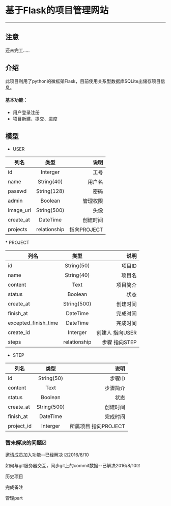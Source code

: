 <!DOCTYPE html>
<html>
<head>
<meta charset="utf-8">
<title>基于Flask的项目管理网站</title>
</head>
<body>
<div style="visibility: hidden; overflow: hidden; position: absolute; top: 0px; height: 1px; width: auto; padding: 0px; border: 0px none; margin: 0px; text-align: left; text-indent: 0px; text-transform: none; line-height: normal; letter-spacing: normal; word-spacing: normal;"><div id="MathJax_SVG_Hidden"></div><svg><defs id="MathJax_SVG_glyphs"><path d="M492 213Q472 213 472 226Q472 230 477 250T482 285Q482 316 461 323T364 330H312Q311 328 277 192T243 52Q243 48 254 48T334 46Q428 46 458 48T518 61Q567 77 599 117T670 248Q680 270 683 272Q690 274 698 274Q718 274 718 261Q613 7 608 2Q605 0 322 0H133Q31 0 31 11Q31 13 34 25Q38 41 42 43T65 46Q92 46 125 49Q139 52 144 61Q146 66 215 342T285 622Q285 629 281 629Q273 632 228 634H197Q191 640 191 642T193 659Q197 676 203 680H757Q764 676 764 669Q764 664 751 557T737 447Q735 440 717 440H705Q698 445 698 453L701 476Q704 500 704 528Q704 558 697 578T678 609T643 625T596 632T532 634H485Q397 633 392 631Q388 629 386 622Q385 619 355 499T324 377Q347 376 372 376H398Q464 376 489 391T534 472Q538 488 540 490T557 493Q562 493 565 493T570 492T572 491T574 487T577 483L544 351Q511 218 508 216Q505 213 492 213Z" stroke-width="1" id="MJMATHI-45"></path><path d="M56 347Q56 360 70 367H707Q722 359 722 347Q722 336 708 328L390 327H72Q56 332 56 347ZM56 153Q56 168 72 173H708Q722 163 722 153Q722 140 707 133H70Q56 140 56 153Z" stroke-width="1" id="MJMAIN-3D"></path><path d="M21 287Q22 293 24 303T36 341T56 388T88 425T132 442T175 435T205 417T221 395T229 376L231 369Q231 367 232 367L243 378Q303 442 384 442Q401 442 415 440T441 433T460 423T475 411T485 398T493 385T497 373T500 364T502 357L510 367Q573 442 659 442Q713 442 746 415T780 336Q780 285 742 178T704 50Q705 36 709 31T724 26Q752 26 776 56T815 138Q818 149 821 151T837 153Q857 153 857 145Q857 144 853 130Q845 101 831 73T785 17T716 -10Q669 -10 648 17T627 73Q627 92 663 193T700 345Q700 404 656 404H651Q565 404 506 303L499 291L466 157Q433 26 428 16Q415 -11 385 -11Q372 -11 364 -4T353 8T350 18Q350 29 384 161L420 307Q423 322 423 345Q423 404 379 404H374Q288 404 229 303L222 291L189 157Q156 26 151 16Q138 -11 108 -11Q95 -11 87 -5T76 7T74 17Q74 30 112 181Q151 335 151 342Q154 357 154 369Q154 405 129 405Q107 405 92 377T69 316T57 280Q55 278 41 278H27Q21 284 21 287Z" stroke-width="1" id="MJMATHI-6D"></path><path d="M34 159Q34 268 120 355T306 442Q362 442 394 418T427 355Q427 326 408 306T360 285Q341 285 330 295T319 325T330 359T352 380T366 386H367Q367 388 361 392T340 400T306 404Q276 404 249 390Q228 381 206 359Q162 315 142 235T121 119Q121 73 147 50Q169 26 205 26H209Q321 26 394 111Q403 121 406 121Q410 121 419 112T429 98T420 83T391 55T346 25T282 0T202 -11Q127 -11 81 37T34 159Z" stroke-width="1" id="MJMATHI-63"></path><path d="M109 429Q82 429 66 447T50 491Q50 562 103 614T235 666Q326 666 387 610T449 465Q449 422 429 383T381 315T301 241Q265 210 201 149L142 93L218 92Q375 92 385 97Q392 99 409 186V189H449V186Q448 183 436 95T421 3V0H50V19V31Q50 38 56 46T86 81Q115 113 136 137Q145 147 170 174T204 211T233 244T261 278T284 308T305 340T320 369T333 401T340 431T343 464Q343 527 309 573T212 619Q179 619 154 602T119 569T109 550Q109 549 114 549Q132 549 151 535T170 489Q170 464 154 447T109 429Z" stroke-width="1" id="MJMAIN-32"></path><path d="M61 748Q64 750 489 750H913L954 640Q965 609 976 579T993 533T999 516H979L959 517Q936 579 886 621T777 682Q724 700 655 705T436 710H319Q183 710 183 709Q186 706 348 484T511 259Q517 250 513 244L490 216Q466 188 420 134T330 27L149 -187Q149 -188 362 -188Q388 -188 436 -188T506 -189Q679 -189 778 -162T936 -43Q946 -27 959 6H999L913 -249L489 -250Q65 -250 62 -248Q56 -246 56 -239Q56 -234 118 -161Q186 -81 245 -11L428 206Q428 207 242 462L57 717L56 728Q56 744 61 748Z" stroke-width="1" id="MJSZ1-2211"></path><path d="M21 287Q22 293 24 303T36 341T56 388T89 425T135 442Q171 442 195 424T225 390T231 369Q231 367 232 367L243 378Q304 442 382 442Q436 442 469 415T503 336T465 179T427 52Q427 26 444 26Q450 26 453 27Q482 32 505 65T540 145Q542 153 560 153Q580 153 580 145Q580 144 576 130Q568 101 554 73T508 17T439 -10Q392 -10 371 17T350 73Q350 92 386 193T423 345Q423 404 379 404H374Q288 404 229 303L222 291L189 157Q156 26 151 16Q138 -11 108 -11Q95 -11 87 -5T76 7T74 17Q74 30 112 180T152 343Q153 348 153 366Q153 405 129 405Q91 405 66 305Q60 285 60 284Q58 278 41 278H27Q21 284 21 287Z" stroke-width="1" id="MJMATHI-6E"></path><path d="M184 600Q184 624 203 642T247 661Q265 661 277 649T290 619Q290 596 270 577T226 557Q211 557 198 567T184 600ZM21 287Q21 295 30 318T54 369T98 420T158 442Q197 442 223 419T250 357Q250 340 236 301T196 196T154 83Q149 61 149 51Q149 26 166 26Q175 26 185 29T208 43T235 78T260 137Q263 149 265 151T282 153Q302 153 302 143Q302 135 293 112T268 61T223 11T161 -11Q129 -11 102 10T74 74Q74 91 79 106T122 220Q160 321 166 341T173 380Q173 404 156 404H154Q124 404 99 371T61 287Q60 286 59 284T58 281T56 279T53 278T49 278T41 278H27Q21 284 21 287Z" stroke-width="1" id="MJMATHI-69"></path><path d="M213 578L200 573Q186 568 160 563T102 556H83V602H102Q149 604 189 617T245 641T273 663Q275 666 285 666Q294 666 302 660V361L303 61Q310 54 315 52T339 48T401 46H427V0H416Q395 3 257 3Q121 3 100 0H88V46H114Q136 46 152 46T177 47T193 50T201 52T207 57T213 61V578Z" stroke-width="1" id="MJMAIN-31"></path><path d="M33 157Q33 258 109 349T280 441Q331 441 370 392Q386 422 416 422Q429 422 439 414T449 394Q449 381 412 234T374 68Q374 43 381 35T402 26Q411 27 422 35Q443 55 463 131Q469 151 473 152Q475 153 483 153H487Q506 153 506 144Q506 138 501 117T481 63T449 13Q436 0 417 -8Q409 -10 393 -10Q359 -10 336 5T306 36L300 51Q299 52 296 50Q294 48 292 46Q233 -10 172 -10Q117 -10 75 30T33 157ZM351 328Q351 334 346 350T323 385T277 405Q242 405 210 374T160 293Q131 214 119 129Q119 126 119 118T118 106Q118 61 136 44T179 26Q217 26 254 59T298 110Q300 114 325 217T351 328Z" stroke-width="1" id="MJMATHI-61"></path><path d="M96 585Q152 666 249 666Q297 666 345 640T423 548Q460 465 460 320Q460 165 417 83Q397 41 362 16T301 -15T250 -22Q224 -22 198 -16T137 16T82 83Q39 165 39 320Q39 494 96 585ZM321 597Q291 629 250 629Q208 629 178 597Q153 571 145 525T137 333Q137 175 145 125T181 46Q209 16 250 16Q290 16 318 46Q347 76 354 130T362 333Q362 478 354 524T321 597Z" stroke-width="1" id="MJMAIN-30"></path></defs></svg></div><div id="wmd-preview" class="wmd-preview"><div class="md-section-divider"></div><div class="md-section-divider"></div><h1 id="基于flask的项目管理网站" data-anchor-id="1y8z">基于Flask的项目管理网站</h1><hr><div class="md-section-divider"></div><h2 id="注意" data-anchor-id="m0bo">注意</h2><p data-anchor-id="1x20">还未完工.....</p><div class="md-section-divider"></div><h2 id="介绍" data-anchor-id="9ec3">介绍</h2><p data-anchor-id="1cd8">此项目利用了python的微框架Flask，目前使用关系型数据库SQLite出储存项目信息。</p><div class="md-section-divider"></div><h4 id="基本功能" data-anchor-id="7pxb">基本功能：</h4><ul data-anchor-id="cnhu">
<li>用户登录注册</li>
<li>项目新建、提交、进度</li>
</ul><div class="md-section-divider"></div><h2 id="模型" data-anchor-id="2d0c">模型</h2><ul data-anchor-id="jmbl">
<li>USER</li>
</ul><table class="table table-striped-white table-bordered" data-anchor-id="8r4f">
<thead>
<tr>
 <th>列名</th>
 <th style="text-align:center;">类型</th>
 <th style="text-align:right;">说明</th>
</tr>
</thead>
<tbody><tr>
 <td>id</td>
 <td style="text-align:center;">Interger</td>
 <td style="text-align:right;">工号</td>
</tr>
<tr>
 <td>name</td>
 <td style="text-align:center;">String(40)</td>
 <td style="text-align:right;">用户名</td>
</tr>
<tr>
 <td>passwd</td>
 <td style="text-align:center;">String(128)</td>
 <td style="text-align:right;">密码</td>
</tr>
<tr>
 <td>admin</td>
 <td style="text-align:center;">Boolean</td>
 <td style="text-align:right;">管理权限</td>
</tr>
<tr>
 <td>image_url</td>
 <td style="text-align:center;">String(500)</td>
 <td style="text-align:right;">头像</td>
</tr>
<tr>
 <td>create_at</td>
 <td style="text-align:center;">DateTime</td>
 <td style="text-align:right;">创建时间</td>
</tr>
<tr>
 <td>projects</td>
 <td style="text-align:center;">relationship</td>
 <td style="text-align:right;">指向PROJECT</td>
</tr>
</tbody></table><p data-anchor-id="oucs">* PROJECT</p><table class="table table-striped-white table-bordered" data-anchor-id="lhcu">
<thead>
<tr>
 <th>列名</th>
 <th style="text-align:center;">类型</th>
 <th style="text-align:right;">说明</th>
</tr>
</thead>
<tbody><tr>
 <td>id</td>
 <td style="text-align:center;">String(50)</td>
 <td style="text-align:right;">项目ID</td>
</tr>
<tr>
 <td>name</td>
 <td style="text-align:center;">String(40)</td>
 <td style="text-align:right;">项目名</td>
</tr>
<tr>
 <td>content</td>
 <td style="text-align:center;">Text</td>
 <td style="text-align:right;">项目简介</td>
</tr>
<tr>
 <td>status</td>
 <td style="text-align:center;">Boolean</td>
 <td style="text-align:right;">状态</td>
</tr>
<tr>
 <td>create_at</td>
 <td style="text-align:center;">String(500)</td>
 <td style="text-align:right;">创建时间</td>
</tr>
<tr>
 <td>finish_at</td>
 <td style="text-align:center;">DateTime</td>
 <td style="text-align:right;">完成时间</td>
</tr>
<tr>
 <td>excepted_finish_time</td>
 <td style="text-align:center;">DateTime</td>
 <td style="text-align:right;">完成时间</td>
</tr>
<tr>
 <td>create_id</td>
 <td style="text-align:center;">Interger</td>
 <td style="text-align:right;">创建人 指向USER</td>
</tr>
<tr>
 <td>steps</td>
 <td style="text-align:center;">relationship</td>
 <td style="text-align:right;">步骤 指向STEP</td>
</tr>
</tbody></table><ul data-anchor-id="31k8">
<li>STEP</li>
</ul><table class="table table-striped-white table-bordered" data-anchor-id="al0j">
<thead>
<tr>
 <th>列名</th>
 <th style="text-align:center;">类型</th>
 <th style="text-align:right;">说明</th>
</tr>
</thead>
<tbody><tr>
 <td>id</td>
 <td style="text-align:center;">String(50)</td>
 <td style="text-align:right;">步骤ID</td>
</tr>
<tr>
 <td>content</td>
 <td style="text-align:center;">Text</td>
 <td style="text-align:right;">步骤简介</td>
</tr>
<tr>
 <td>status</td>
 <td style="text-align:center;">Boolean</td>
 <td style="text-align:right;">状态</td>
</tr>
<tr>
 <td>create_at</td>
 <td style="text-align:center;">String(500)</td>
 <td style="text-align:right;">创建时间</td>
</tr>
<tr>
 <td>finish_at</td>
 <td style="text-align:center;">DateTime</td>
 <td style="text-align:right;">完成时间</td>
</tr>
<tr>
 <td>project_id</td>
 <td style="text-align:center;">Interger</td>
 <td style="text-align:right;">所属项目 指向PROJECT</td>
</tr>
</tbody></table><div class="md-section-divider"></div><h3 id="暂未解决的问题" data-anchor-id="o51a">暂未解决的问题☑</h3>
<p data-anchor-id="kp3j">邀请成员加入功能--已经解决 ☑2016/8/10</p><p data-anchor-id="kp3j">如何与git服务器交互，同步git上的commit数据--已解决2016/8/10☑</p>
<p data-anchor-id="kp3j">历史项目</p>
<p data-anchor-id="kp3j">完成备注</p>
<p data-anchor-id="kp3j">管理part</p></div>

</body>
</html>